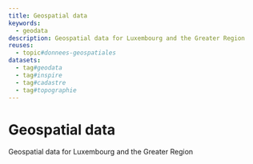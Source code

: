 ```yaml
---
title: Geospatial data
keywords:
  - geodata
description: Geospatial data for Luxembourg and the Greater Region
reuses:
  - topic#donnees-geospatiales
datasets:
  - tag#geodata
  - tag#inspire
  - tag#cadastre
  - tag#topographie
---
```

# Geospatial data

Geospatial data for Luxembourg and the Greater Region